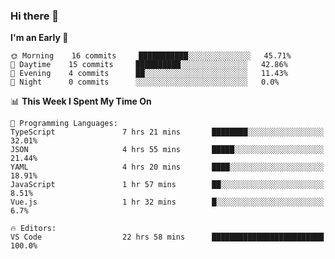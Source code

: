### Hi there 👋

<!--
**alexanderniebuhr/alexanderniebuhr** is a ✨ _special_ ✨ repository because its `README.md` (this file) appears on your GitHub profile.

Here are some ideas to get you started:

- 🔭 I’m currently working on ...
- 🌱 I’m currently learning ...
- 👯 I’m looking to collaborate on ...
- 🤔 I’m looking for help with ...
- 💬 Ask me about ...
- 📫 How to reach me: ...
- 😄 Pronouns: ...
- ⚡ Fun fact: ...
-->

<!--START_SECTION:waka-->
**I'm an Early 🐤** 

```text
🌞 Morning    16 commits     ███████████░░░░░░░░░░░░░░   45.71% 
🌆 Daytime    15 commits     ██████████░░░░░░░░░░░░░░░   42.86% 
🌃 Evening    4 commits      ██░░░░░░░░░░░░░░░░░░░░░░░   11.43% 
🌙 Night      0 commits      ░░░░░░░░░░░░░░░░░░░░░░░░░   0.0%

```


📊 **This Week I Spent My Time On** 

```text
💬 Programming Languages: 
TypeScript               7 hrs 21 mins       ████████░░░░░░░░░░░░░░░░░   32.01% 
JSON                     4 hrs 55 mins       █████░░░░░░░░░░░░░░░░░░░░   21.44% 
YAML                     4 hrs 20 mins       ████░░░░░░░░░░░░░░░░░░░░░   18.91% 
JavaScript               1 hr 57 mins        ██░░░░░░░░░░░░░░░░░░░░░░░   8.51% 
Vue.js                   1 hr 32 mins        █░░░░░░░░░░░░░░░░░░░░░░░░   6.7%

🔥 Editors: 
VS Code                  22 hrs 58 mins      █████████████████████████   100.0%

```


<!--END_SECTION:waka-->
